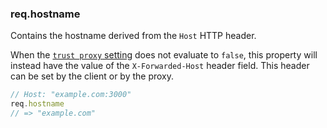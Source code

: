 <h3 id='req.hostname'>req.hostname</h3>

Contains the hostname derived from the `Host` HTTP header.

When the [`trust proxy` setting](/1x/api.html#trust.proxy.options.table) does not evaluate to `false`,
this property will instead have the value of the `X-Forwarded-Host` header field.
This header can be set by the client or by the proxy.

```js
// Host: "example.com:3000"
req.hostname
// => "example.com"
```
